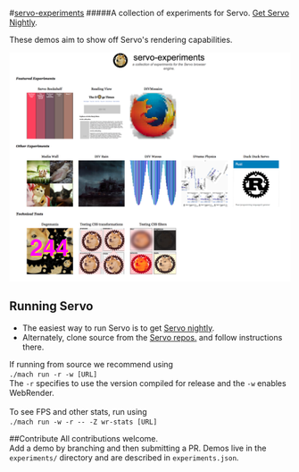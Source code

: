 #[servo-experiments](https://mozdevs.github.io/servo-experiments)
#####A collection of experiments for Servo.  [Get Servo Nightly](https://servo-builds.s3.amazonaws.com/index.html).

These demos aim to show off Servo's rendering capabilities.

<img src="indexScreenshot.png" />

## Running Servo
* The easiest way to run Servo is to get [Servo nightly](http://download.servo.org).
* Alternately, clone source from the [Servo repos.](https://github.com/servo/servo) and follow instructions there.

If running from source we recommend using <br />
`./mach run -r -w [URL]` <br />
The `-r` specifies to use the version compiled for release and the `-w` enables WebRender.
<br /><br />
To see FPS and other stats, run using <br />
`./mach run -w -r -- -Z wr-stats [URL]`


##Contribute
All contributions welcome.<br />
Add a demo by branching and then submitting a PR.  Demos live in the `experiments/` directory and are described in `experiments.json`.
